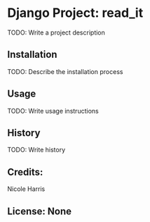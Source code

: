 # Django Project: read_it

TODO: Write a project description

## Installation

TODO: Describe the installation process

## Usage

TODO: Write usage instructions


## History

TODO: Write history

## Credits: 
Nicole Harris


## License: None

